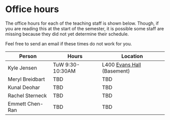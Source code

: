 # Office hours

The office hours for each of the teaching staff is shown
below. Though, if you are reading this at the start of
the semester, it is possible some staff are missing because
they did not yet determine their schedule.

Feel free to send an email if these times do not work for you.

| Person          | Hours            | Location                                                                |
| --------------- | ---------------- | ----------------------------------------------------------------------- |
| Kyle Jensen     | TuW 9:30-10:30AM | L400 [Evans Hall](https://map.yale.edu/place/building/EVANS) (Basement) |
| Meryl Breidbart | TBD              | TBD                                                                     |
| Kunal Deohar    | TBD              | TBD                                                                     |
| Rachel Sterneck | TBD              | TBD                                                                     |
| Emmett Chen-Ran | TBD              | TBD                                                                     |
